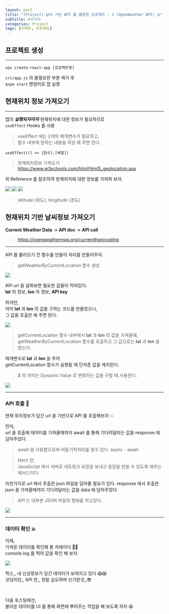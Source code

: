 ```yaml
---
layout: post
title: "[Project] 날씨 기반 API 를 활용한 프로젝트 - 1 (OpenWeather API) 🌞"
subtitle: #부제목
categories: Project
tags: [리액트, 프로젝트]
---
```


## 프로젝트 생성

---

```
npx create-react-app [프로젝트명]
```

`src/app.js` 의 불필요한 부분 제거 후 <br>
`$npm start` 명령어로 앱 실행

## 현재위치 정보 가져오기

---

앱이 **_실행되자마자_** 현재위치에 대한 정보가 필요하므로<br>
`useEffect` Hooks 를 사용

> useEffect 에는 2개의 매개변수가 필요하고,<br>
> 함수 내부에 원하는 내용을 작성 해 주면 된다.

```
useEffect(() => {함수},[배열])
```

> 현재위치정보 가져오기<br><https://www.w3schools.com/html/html5_geolocation.asp>

위 Reference 를 참조하여 현재위치에 대한 정보를 가져와 보자.

![](https://img1.daumcdn.net/thumb/R1280x0/?scode=mtistory2&fname=https%3A%2F%2Fblog.kakaocdn.net%2Fdn%2FcaLHbn%2FbtrXOkgeWpY%2FmK7czxOPoYR7TrIKeFpRhk%2Fimg.png)
![](https://img1.daumcdn.net/thumb/R1280x0/?scode=mtistory2&fname=https%3A%2F%2Fblog.kakaocdn.net%2Fdn%2FcSCbwB%2FbtrXOWMGe2V%2FWtKqwAVtvZxaKiF0pe7eKk%2Fimg.png)
![](https://img1.daumcdn.net/thumb/R1280x0/?scode=mtistory2&fname=https%3A%2F%2Fblog.kakaocdn.net%2Fdn%2FbKCgBn%2FbtrXOvV8sQT%2F6BkUJJzVbCCSq4XE87zua0%2Fimg.png)

> latitude (위도), longitude (경도)

## 현재위치 기반 날씨정보 가져오기

**Current Weather Data** -> **API doc** -> **API call**

> <https://openweathermap.org/current#geocoding>

---

API 를 불러오기 전 함수를 만들어 자리를 만들어주자.

> getWeatherByCurrentLocation 함수 생성

![](https://img1.daumcdn.net/thumb/R1280x0/?scode=mtistory2&fname=https%3A%2F%2Fblog.kakaocdn.net%2Fdn%2FWiQaz%2FbtrXK8HCSJR%2F2Y0hHt49wE6RNfPcFdRXV1%2Fimg.png)

API url 을 살펴보면 필요한 값들이 적혀있다.<br>
**lat** 의 정보, **lon** 의 정보, **API key**

하지만,<br>
이미 **lat** 과 **lon** 의 값을 구하는 코드를 만들었으니,<br>
그 값을 호출만 해 주면 된다.

![](https://img1.daumcdn.net/thumb/R1280x0/?scode=mtistory2&fname=https%3A%2F%2Fblog.kakaocdn.net%2Fdn%2FbX2TO4%2FbtrXPUnlwUv%2FePn8kysksXEhqQ8dzZhmw0%2Fimg.png)

> getCurrentLocation 함수 내부에서 **lat** 과 **lon** 의 값을 가져올때,<br>
> getWeatherByCurrentLocation 함수를 호출하고 그 값으로는 **lat** 과 **lon** 을 받는다.

매개변수로 **lat** 과 **lon** 을 주어 <br>
getCurrentLocation 함수가 실행될 때 던져준 값을 캐치한다.<br>

> $ 의 의미는 Dynamic Value 로 변화하는 값을 구할 때 사용한다.

![](https://img1.daumcdn.net/thumb/R1280x0/?scode=mtistory2&fname=https%3A%2F%2Fblog.kakaocdn.net%2Fdn%2FbNpsTQ%2FbtrXPw72LAO%2FPDAk1SZB9rX8fdy2mKC0G0%2Fimg.png)

---

### API 호출 🔮

현재 위치정보가 담긴 url 을 기반으로 API 를 호출해보자 💥

먼저,<br>
url 을 호출해 데이터를 가져올때까지 await 를 통해 기다려달라는 값을 response 에 담아주었다.

> await 을 사용함으로써 비동기적처리를 알수 있다. async - await

> fetch 란, <br>
> JavaScript 에서 서버로 네트워크 요청을 보내고 응답을 받을 수 있도록 해주는 매서드이다.

마찬가지로 url 에서 추출한 json 파일을 담아줄 필요가 있다.
response 에서 추출한 json 을 가져올때까지 기다려달라는 값을 data 에 담아주었다.

> API 는 대부분 JSON 파일의 형태를 띄고있다.

![](https://img1.daumcdn.net/thumb/R1280x0/?scode=mtistory2&fname=https%3A%2F%2Fblog.kakaocdn.net%2Fdn%2Fc2AdSO%2FbtrXK88KSSK%2FVNe6Fu1Nf4QI4taaFfkplK%2Fimg.png)

---

### 데이터 확인 💥

이제,<br>
가져온 데이터를 확인해 볼 차례이다 🙌🙌<br>
console.log 를 찍어 값을 확인 해 보자.

![](https://img1.daumcdn.net/thumb/R1280x0/?scode=mtistory2&fname=https%3A%2F%2Fblog.kakaocdn.net%2Fdn%2FFaGi1%2FbtrXLr1A89j%2FzUq1tCZ6ikeEUv0reKXbOk%2Fimg.png)

헉스,, 내 신상정보가 담긴 데이터가 보여지고 있다 😱😱 <br>
코딩이란,, API 란,, 정말 심오하며 신기한것,,😎<br>

<br>

다음 포스팅에선,<br>
불러온 데이터를 UI 를 통해 화면에 뿌려주는 작업을 해 보도록 하자 😆
